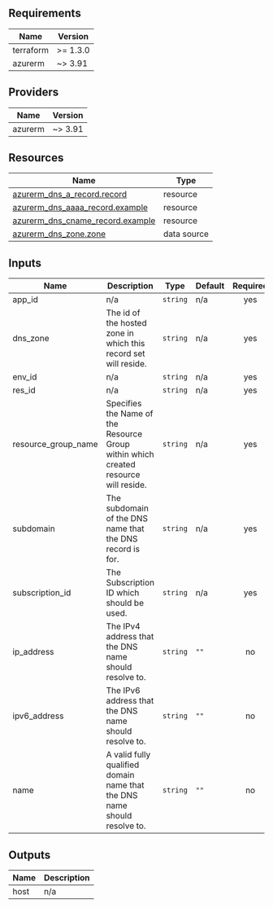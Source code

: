 <!-- BEGIN_TF_DOCS -->
## Requirements

| Name | Version |
|------|---------|
| terraform | >= 1.3.0 |
| azurerm | ~> 3.91 |

## Providers

| Name | Version |
|------|---------|
| azurerm | ~> 3.91 |

## Resources

| Name | Type |
|------|------|
| [azurerm_dns_a_record.record](https://registry.terraform.io/providers/hashicorp/azurerm/latest/docs/resources/dns_a_record) | resource |
| [azurerm_dns_aaaa_record.example](https://registry.terraform.io/providers/hashicorp/azurerm/latest/docs/resources/dns_aaaa_record) | resource |
| [azurerm_dns_cname_record.example](https://registry.terraform.io/providers/hashicorp/azurerm/latest/docs/resources/dns_cname_record) | resource |
| [azurerm_dns_zone.zone](https://registry.terraform.io/providers/hashicorp/azurerm/latest/docs/data-sources/dns_zone) | data source |

## Inputs

| Name | Description | Type | Default | Required |
|------|-------------|------|---------|:--------:|
| app\_id | n/a | `string` | n/a | yes |
| dns\_zone | The id of the hosted zone in which this record set will reside. | `string` | n/a | yes |
| env\_id | n/a | `string` | n/a | yes |
| res\_id | n/a | `string` | n/a | yes |
| resource\_group\_name | Specifies the Name of the Resource Group within which created resource will reside. | `string` | n/a | yes |
| subdomain | The subdomain of the DNS name that the DNS record is for. | `string` | n/a | yes |
| subscription\_id | The Subscription ID which should be used. | `string` | n/a | yes |
| ip\_address | The IPv4 address that the DNS name should resolve to. | `string` | `""` | no |
| ipv6\_address | The IPv6 address that the DNS name should resolve to. | `string` | `""` | no |
| name | A valid fully qualified domain name that the DNS name should resolve to. | `string` | `""` | no |

## Outputs

| Name | Description |
|------|-------------|
| host | n/a |
<!-- END_TF_DOCS -->